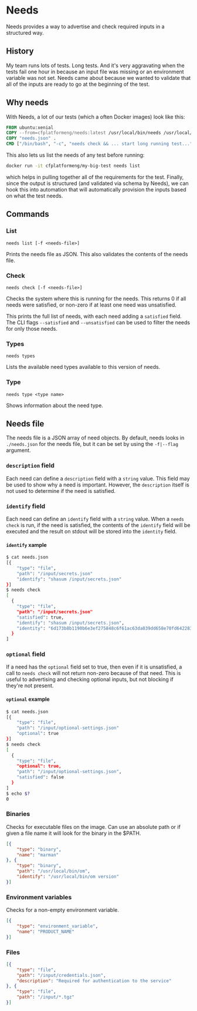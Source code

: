 # Needs

Needs provides a way to advertise and check required inputs in a structured way.

## History

My team runs lots of tests. Long tests. And it's very aggravating when the tests fail one hour in because an input file was missing or an environment variable was not set. Needs came about because we wanted to validate that all of the inputs are ready to go at the beginning of the test.

## Why needs

With Needs, a lot of our tests (which a often Docker images) look like this:

```Dockerfile
FROM ubuntu:xenial
COPY --from=cfplatformeng/needs:latest /usr/local/bin/needs /usr/local/bin/
COPY "needs.json" .
CMD ["/bin/bash", "-c", "needs check && ... start long running test..."]
```

This also lets us list the needs of any test before running:

```bash
docker run -it cfplatformeng/my-big-test needs list
```

which helps in pulling together all of the requirements for the test. Finally, since the output is structured (and validated via schema by Needs), we can hook this into automation that will automatically provision the inputs based on what the test needs.

## Commands

### List

`needs list [-f <needs-file>]`

Prints the needs file as JSON. This also validates the contents of the needs file.

### Check

`needs check [-f <needs-file>]`

Checks the system where this is running for the needs. This returns 0 if all needs were satisfied, or non-zero if at least one need was unsatisfied.

This prints the full list of needs, with each need adding a `satisfied` field. The CLI flags `--satisfied` and `--unsatisfied` can be used to filter the needs for only those needs.

### Types

`needs types`

Lists the available need types available to this version of needs.

### Type

`needs type <type name>`

Shows information about the need type.

## Needs file

The needs file is a JSON array of need objects. By default, needs looks in `./needs.json` for the needs file, but it can be set by using the `-f|--flag` argument.

### `description` field

Each need can define a `description` field with a `string` value. This field may be used to show why a need is important. However, the `description` itself is not used to determine if the need is satisfied.

### `identify` field

Each need can define an `identify` field with a `string` value. When a `needs check` is run, if the need is satisfied, the contents of the `identify` field will be executed and the result on stdout will be stored into the `identity` field.

#### `identify` xample

```bash
$ cat needs.json
[{
    "type": "file",
    "path": "/input/secrets.json"
    "identify": "shasum /input/secrets.json"
}]
$ needs check
[
  {
    "type": "file",
    "path": "/input/secrets.json"
    "satisfied": true,
    "identify": "shasum /input/secrets.json",
    "identity": "6d173b8b1190b6e3ef275848c6f61ac63da039dd658e70fd642283fdb7b73350 /input/secrets.json"
  }
]
```

### `optional` field

If a need has the `optional` field set to true, then even if it is unsatisfied, a call to `needs check` will not return non-zero because of that need. This is useful to advertising and checking optional inputs, but not blocking if they're not present.

#### `optional` example

```bash
$ cat needs.json
[{
    "type": "file",
    "path": "/input/optional-settings.json"
    "optional": true
}]
$ needs check
[
  {
    "type": "file",
    "optional": true,
    "path": "/input/optional-settings.json",
    "satisfied": false
  }
]
$ echo $?
0
```

### Binaries

Checks for executable files on the image. Can use an absolute path or if given a file name it will look for the binary in the $PATH.

```json
[{
    "type": "binary",
    "name": "marman"
}, {
    "type": "binary",
    "path": "/usr/local/bin/om",
    "identify": "/usr/local/bin/om version"
}]
```

### Environment variables

Checks for a non-empty environment variable.

```json
[{
    "type": "environment_variable",
    "name": "PRODUCT_NAME"
}]
```

### Files

```json
[{
    "type": "file",
    "path": "/input/credentials.json",
    "description": "Required for authentication to the service"
}, {
    "type": "file",
    "path": "/input/*.tgz"
}]
```
